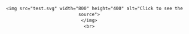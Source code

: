 <div align="center">
	<br>
	
		<img src="test.svg" width="800" height="400" alt="Click to see the source">
	</img>
	<br>
</div>
